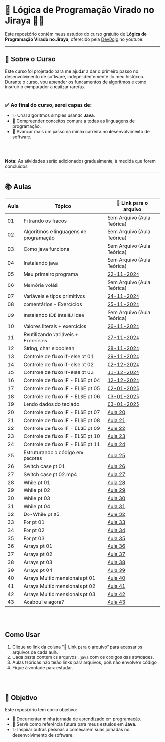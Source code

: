 # 🧠 Lógica de Programação Virado no Jiraya 🤯😬

Este repositório contém meus estudos do curso gratuito de **Lógica de Programação Virado no Jiraya**, oferecido pela [DevDojo](https://youtube.com/playlist?list=PL62G310vn6nH-uBTKREcUWDkOi2Q9n4OZ&si=YwHjvLVjPNwYVqNi) no youtube.

---

## 📝 Sobre o Curso

Este curso foi projetado para me ajudar a dar o primeiro passo no desenvolvimento de software, independentemente do meu histórico. Durante o curso, vou aprender os fundamentos de algoritmos e como instruir o computador a realizar tarefas.
<br>
<br>

### ✅ Ao final do curso, serei capaz de:
- ✨ Criar algoritmos simples usando **Java**.
- 📖 Compreender conceitos comuns a todas as linguagens de programação.
- 🚀 Avançar mais um passo na minha carreira no desenvolvimento de software.

<br>
<br>

**Nota:** As atividades serão adicionados gradualmente, à medida que forem concluídos.

---

## 📚 Aulas

| Aula  |  Tópico                                          | 📂 Link para o arquivo                                                                      
|-------|----------------------------------------------|------------------------------------------------------------------------------------------|
|  01   | Filtrando os fracos                               | Sem Arquivo (Aula Teórica) |                                                              
|  02   | Algoritmos e linguagens de programação            | Sem Arquivo (Aula Teórica)  |                                                             
|  03   | Como java funciona                                | Sem Arquivo (Aula Teórica)  |                                                             
|  04   | Instalando java                                   | Sem Arquivo (Aula Teórica)  |                                                         
|  05   | Meu primeiro programa                             | [ 22-11-2024](https://github.com/sant1ana/logica-programacao/tree/main/22-11-2024)  |                                                              
|  06   | Memória volátil                                   | Sem Arquivo (Aula Teórica)                                                                          
|  07   | Variáveis e tipos primitivos                      | [ 24-11-2024](https://github.com/sant1ana/logica-programacao/tree/main/24-11-2024)                                                                 
|  08   | comentários + Exercícios                          | [ 25-11-2024](https://github.com/sant1ana/logica-programacao/tree/main/25-11-2024)                                                                
|  09   | Instalando IDE IntelliJ Idea                      | Sem Arquivo (Aula Teórica)                                                                         
|  10   | Valores literais + exercícios                     | [ 26-11-2024](https://github.com/sant1ana/logica-programacao/tree/main/26-11-2024)                                                
|  11   | Reutilizando variáveis + Exercícios               | [ 27-11-2024](https://github.com/sant1ana/logica-programacao/tree/main/27-11-2024)                                                   
|  12   | String, char e boolean                            | [ 28-11-2024](https://github.com/sant1ana/logica-programacao/tree/main/28-11-2024)                                                                 
|  13   | Controle de fluxo if-else pt 01                   | [ 29-11-2024](https://github.com/sant1ana/logica-programacao/tree/main/29-11-2024)                                                     
|  14   | Controle de fluxo if-else pt 02                   | [ 02-12-2024](https://github.com/sant1ana/logica-programacao/tree/main/02-12-2024)                                                                 
|  15   | Controle de fluxo if-else pt 03                   | [ 11-12-2024](https://github.com/sant1ana/logica-programacao/tree/main/11-12-2024)                                                                 
|  16   | Controle de fluxo IF - ELSE pt 04                 | [ 12-12-2024](https://github.com/sant1ana/logica-programacao/tree/main/12-12-2024)                                                                 
|  17   | Controle de fluxo IF - ELSE pt 05                 | [ 02-01-2025](https://github.com/sant1ana/logica-programacao-java/tree/main/02-01-2025)                                                    
|  18   | Controle de fluxo IF - ELSE pt 06                 | [03-01-2025](https://github.com/sant1ana/logica-programacao-java/tree/main/03-01-2025)                                                                 
|  19   | Lendo dados do teclado                            | [03-01-2025](https://github.com/sant1ana/logica-programacao-java/tree/main/03-01-2025)                                                                 
|  20   | Controle de fluxo IF - ELSE pt 07                 | [Aula 20](#)                                                                          
|  21   | Controle de fluxo IF - ELSE pt 08                 | [Aula 21](#)                                                                          
|  22   | Controle de fluxo IF - ELSE pt 09                 | [Aula 22](#)                                                                          
|  23   | Controle de fluxo IF - ELSE pt 10                 | [Aula 23](#)                                                                          
|  24   | Controle de fluxo IF - ELSE pt 11                 | [Aula 24](#)                                                                          
|  25   | Estruturando o código em pacotes                  | [Aula 25](#)                                                                          
|  26   | Switch case pt 01                                 | [Aula 26](#)                                                                          
|  27   | Switch case pt 02.mp4                             | [Aula 27](#)                                                                         
|  28   | While pt 01                                       | [Aula 28](#)                                                                          
|  29   | While pt 02                                       | [Aula 29](#)                                                                          
|  30   | While pt 03                                       | [Aula 30](#)                                                                          
|  31   | While pt 04                                       | [Aula 31](#)                                                                          
|  32   | Do-While pt 05                                    | [Aula 32](#)                                                                          
|  33   | For pt 01                                         | [Aula 33](#)                                                                          
|  34   | For pt 02                                         | [Aula 34](#)                                                                          
|  35   | For pt 03                                         | [Aula 35](#)                                                                          
|  36   | Arrays pt 01                                      | [Aula 36](#)                                                                          
|  37   | Arrays pt 02                                      | [Aula 37](#)                                                                          
|  38   | Arrays pt 03                                      | [Aula 38](#)                                                                          
|  39   | Arrays pt 04                                      | [Aula 39](#)                                                                          
|  40   | Arrays Multidimensionais pt 01                    | [Aula 40](#)                                                                          
|  41   | Arrays Multidimensionais pt 02                    | [Aula 41](#)                                                                          
|  42   | Arrays Multidimensionais pt 03                    | [Aula 42](#)                                                                         
|  43   | Acabou! e agora?                                  | [Aula 43](#)                                                                          


<br>
<br>

## Como Usar

1. Clique no link da coluna "📂 Link para o arquivo" para acessar os arquivos de cada aula.
2. Cada pasta contém os arquivos `.java` com os códigos das atividades.
3. Aulas teóricas não terão links para arquivos, pois não envolvem código
4. Fique à vontade para estudar.
<br>
<br>

## 🎯 Objetivo

Este repositório tem como objetivo:
- 📂 Documentar minha jornada de aprendizado em programação.
- 📖 Servir como referência futura para meus estudos em **Java**.
- ✨ Inspirar outras pessoas a começarem suas jornadas no desenvolvimento de software.



